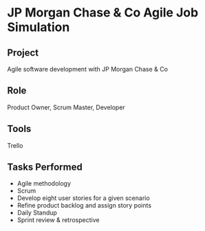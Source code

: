 # JP Morgan Chase & Co Agile Job Simulation

## Project
Agile software development with JP Morgan Chase & Co

## Role
Product Owner, Scrum Master, Developer

## Tools
Trello

## Tasks Performed
  * Agile methodology
  * Scrum
  *  Develop eight user stories for a given scenario
  *  Refine product backlog and assign story points
  *  Daily Standup
  *  Sprint review & retrospective
